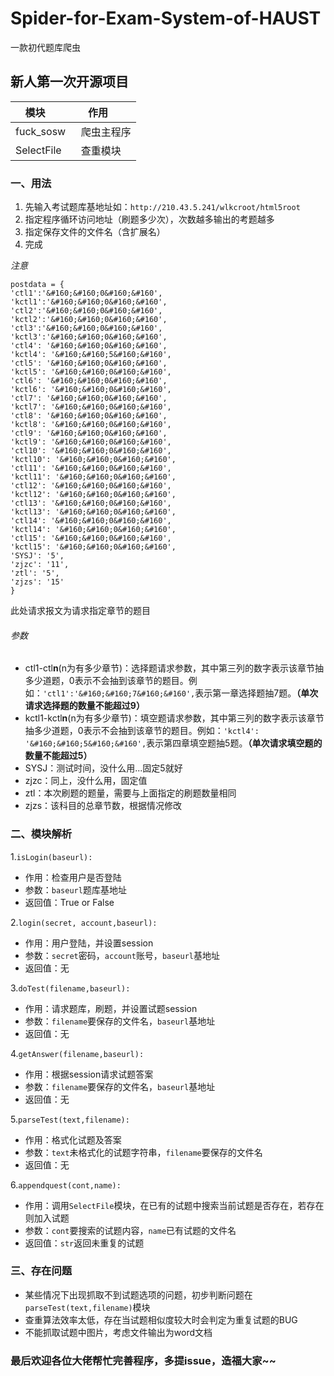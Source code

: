 # Spider-for-Exam-System-of-HAUST
一款初代题库爬虫
## 新人第一次开源项目 ##

| 模块         | 作用      | 
| ----------- |-----------|
| fuck_sosw   | 爬虫主程序 |
| SelectFile  | 查重模块   |

### 一、用法


1. 先输入考试题库基地址如：`http://210.43.5.241/wlkcroot/html5root`
2. 指定程序循环访问地址（刷题多少次），次数越多输出的考题越多
3. 指定保存文件的文件名（含扩展名）
4. 完成

*注意*

    postdata = {
    'ctl1':'&#160;&#160;0&#160;&#160',
    'kctl1':'&#160;&#160;0&#160;&#160',
    'ctl2':'&#160;&#160;0&#160;&#160',
    'kctl2':'&#160;&#160;0&#160;&#160',
    'ctl3':'&#160;&#160;0&#160;&#160',
    'kctl3':'&#160;&#160;0&#160;&#160',
    'ctl4': '&#160;&#160;0&#160;&#160',
    'kctl4': '&#160;&#160;5&#160;&#160',
    'ctl5': '&#160;&#160;0&#160;&#160',
    'kctl5': '&#160;&#160;0&#160;&#160',
    'ctl6': '&#160;&#160;0&#160;&#160',
    'kctl6': '&#160;&#160;0&#160;&#160',
    'ctl7': '&#160;&#160;0&#160;&#160',
    'kctl7': '&#160;&#160;0&#160;&#160',
    'ctl8': '&#160;&#160;0&#160;&#160',
    'kctl8': '&#160;&#160;0&#160;&#160',
    'ctl9': '&#160;&#160;0&#160;&#160',
    'kctl9': '&#160;&#160;0&#160;&#160',
    'ctl10': '&#160;&#160;0&#160;&#160',
    'kctl10': '&#160;&#160;0&#160;&#160',
    'ctl11': '&#160;&#160;0&#160;&#160',
    'kctl11': '&#160;&#160;0&#160;&#160',
    'ctl12': '&#160;&#160;0&#160;&#160',
    'kctl12': '&#160;&#160;0&#160;&#160',
    'ctl13': '&#160;&#160;0&#160;&#160',
    'kctl13': '&#160;&#160;0&#160;&#160',
    'ctl14': '&#160;&#160;0&#160;&#160',
    'kctl14': '&#160;&#160;0&#160;&#160',
    'ctl15': '&#160;&#160;0&#160;&#160',
    'kctl15': '&#160;&#160;0&#160;&#160',
    'SYSJ': '5',
    'zjzc': '11',
    'ztl': '5',
    'zjzs': '15'
    }
此处请求报文为请求指定章节的题目

###### 参数
- ctl1-ctl**n**(n为有多少章节)：选择题请求参数，其中第三列的数字表示该章节抽多少道题，0表示不会抽到该章节的题目。例如：`'ctl1':'&#160;&#160;7&#160;&#160',`表示第一章选择题抽7题。**（单次请求选择题的数量不能超过9）**
- kctl1-kctl**n**(n为有多少章节)：填空题请求参数，其中第三列的数字表示该章节抽多少道题，0表示不会抽到该章节的题目。例如：`'kctl4': '&#160;&#160;5&#160;&#160',`表示第四章填空题抽5题。**（单次请求填空题的数量不能超过5）**
- SYSJ：测试时间，没什么用...固定5就好
- zjzc：同上，没什么用，固定值
- ztl：本次刷题的题量，需要与上面指定的刷题数量相同
- zjzs：该科目的总章节数，根据情况修改
 
### 二、模块解析
1.`isLogin(baseurl):`

- 作用：检查用户是否登陆
- 参数：`baseurl`题库基地址
- 返回值：True or False

2.`login(secret, account,baseurl):`

- 作用：用户登陆，并设置session
- 参数：`secret`密码，`account`账号，`baseurl`基地址
- 返回值：无

3.`doTest(filename,baseurl):`

- 作用：请求题库，刷题，并设置试题session
- 参数：`filename`要保存的文件名，`baseurl`基地址
- 返回值：无

4.`getAnswer(filename,baseurl):`

- 作用：根据session请求试题答案
- 参数：`filename`要保存的文件名，`baseurl`基地址
- 返回值：无

5.`parseTest(text,filename):`

- 作用：格式化试题及答案
- 参数：`text`未格式化的试题字符串，`filename`要保存的文件名
- 返回值：无

6.`appendquest(cont,name):`

- 作用：调用`SelectFile`模块，在已有的试题中搜索当前试题是否存在，若存在则加入试题
- 参数：`cont`要搜索的试题内容，`name`已有试题的文件名
- 返回值：`str`返回未重复的试题

### 三、存在问题
- 某些情况下出现抓取不到试题选项的问题，初步判断问题在`parseTest(text,filename)`模块
- 查重算法效率太低，存在当试题相似度较大时会判定为重复试题的BUG
- 不能抓取试题中图片，考虑文件输出为word文档

### 最后欢迎各位大佬帮忙完善程序，多提issue，造福大家~~
